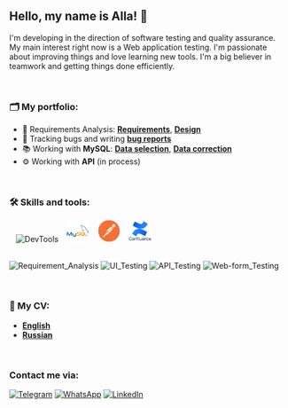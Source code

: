 ## Hello, my name is Alla! :wave: 

I'm developing in the direction of software testing and quality assurance. My main interest right now is a Web application testing.
I'm passionate about improving things and love learning new tools.  I'm a big believer in teamwork and getting things done efficiently.

<br>

### :card_index_dividers: My portfolio:
- :monocle_face: Requirements Analysis: <a href="https://drive.google.com/file/d/1cKFxq8B2SlEWJPoIjT2VoZCL453zY6Bb/view?usp=sharing" target="_blank"><b>Requirements</b></a>, <a href="https://www.figma.com/design/vv3Yr9teBG1tsvJ0PBnxLY/AD_Tester.-Публичное-задание.-Макет-мобильного-приложения-Коворкинг?node-id=0-1&p=f&t=j9Axxr6eyZRtTjXZ-0" target="_blank"><b>Design</b></a>
- :lady_beetle: Tracking bugs and writing <a href="https://docs.google.com/spreadsheets/d/1NG-AHSZgFXNaJI_hA6x01r1TXEpGoutj/edit?usp=sharing&ouid=103402947467943157180&rtpof=true&sd=true" target="_blank"><b>bug reports</b></a>
- :books: Working with <b>MySQL</b>: <a href="https://gist.github.com/AllanaSM/78ef16b74824d0340ac306e4e1a1d2a0" target="_blank"><b>Data selection</b></a>, <a href="https://gist.github.com/AllanaSM/93433c722f8c96f82e2172d4bcc0ba83" target="_blank"><b>Data correction</b></a>
- :gear: Working with <b>API</b> (in process)

<br>

### :hammer_and_wrench: Skills and tools:

<div>
  &nbsp;&nbsp;&nbsp;<img src="https://www.svgrepo.com/show/378785/chrome-dev.svg" title="DevTools" alt="DevTools" width="40" height="40"/>&nbsp;&nbsp;&nbsp;
       <img src="https://github.com/devicons/devicon/blob/master/icons/mysql/mysql-original-wordmark.svg" title="MySQL" alt="MySQL" width="40" height="40"/>&nbsp;&nbsp;&nbsp;
       <img src="https://github.com/devicons/devicon/blob/master/icons/postman/postman-original.svg" title="Postman" alt="Postman" width="40" height="40"/>&nbsp;&nbsp;&nbsp;
       <img src="https://github.com/devicons/devicon/blob/master/icons/confluence/confluence-original-wordmark.svg" title="Confluence" alt="Confluence" width="40" height="40"/>&nbsp;
</div>

<br>

![Requirement_Analysis](https://img.shields.io/badge/Requrements-Analysis-purple)
![UI_Testing](https://img.shields.io/badge/Testing-UI-blue)
![API_Testing](https://img.shields.io/badge/Testing-API-green)
![Web-form_Testing](https://img.shields.io/badge/Testing-Web_form-orange)

<br>

### :bookmark_tabs: My CV:
- <a href="https://drive.google.com/file/d/1gI2ttZ7jwmLxyEPJLEJS_Ho3DkLBB0Rg/view?usp=sharing" target="_blank"><b>English</b></a>
- <a href="https://drive.google.com/file/d/1xq0vNh0nTWwax0vRMcxd7o-pwfIiEr7H/view?usp=sharing" target="_blank"><b>Russian</b></a>

<br>

### Contact me via:
[![Telegram](https://img.shields.io/badge/Telegram-2CA5E0?style=for-the-badge&logo=telegram&logoColor=white)](https://t.me/AllaDerzhavina)
[![WhatsApp](https://img.shields.io/badge/WhatsApp-25D366?style=for-the-badge&logo=whatsapp&logoColor=white)](https://wa.me/79605447984)
[![LinkedIn](https://img.shields.io/badge/linkedin-%230077B5.svg?style=for-the-badge&logo=linkedin&logoColor=white)](https://www.linkedin.com/in/alla-derzhavina)


